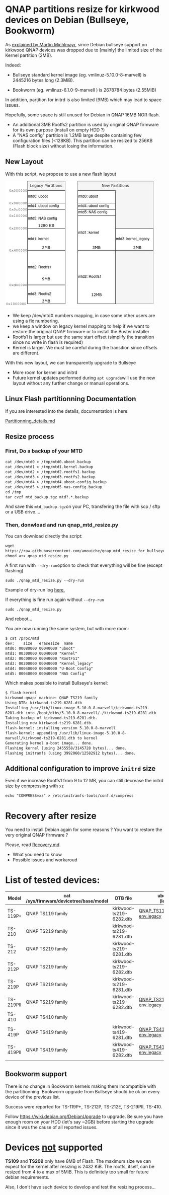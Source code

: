 # QNAP partitions resize for kirkwood devices on Debian (Bullseye, Bookworm)

As [explained by Martin Michlmayr](https://www.cyrius.com/debian/kirkwood/qnap/ts-219/upgrade/), since Debian bullseye support on kirkwood QNAP devices was dropped due to [mainly] the limited size of the Kernel partition (2MB).

Indeed:

- Bullseye standard kernel image (eg. vmlinuz-5.10.0-8-marvell) is 2445216 bytes long (2.3MiB).

- Bookworm (eg. vmlinuz-6.1.0-9-marvell ) is 2678784 bytes (2.55MiB)

In addition, partition for initrd is also limited (9MB) which may lead to space issues.

Hopefully, some space is still unused for Debian in QNAP 16MB NOR flash. 

- An additional 3MB Rootfs2 partition is used by original QNAP firmware for its own purpose (install on empty HDD ?)
- A "NAS config" partition is 1.2MB large despite containing few configuration files (<128KB). This partition can be resized to 256KB (Flash block size) without losing the information.



## New Layout

With this script, we propose to use a new flash layout

![Layout](resources/partitions.png)

- We keep /dev/mtdX numbers mapping, in case some other users are using a fix numbering.
- we keep a window on legacy kernel mapping to help if we want to restore the original QNAP firmware or to install the Buster installer
- Rootfs1 is larger but use the same start offset (simplify the transition since no write in flash is required)
- Kernel is larger. We must be careful during the transition since offsets are different.

With this new layout, we can transparently upgrade to Bullseye

- More room for kernel and initrd
- Future kernel updates performed during `apt upgrade`will use the new layout without any further change or manual operations.

## Linux Flash partitionning Documentation

If you are interested into the details, documentation is here:

[Partitionning_details.md](Partitionning_details.md)

## Resize process

### First, Do a backup of your MTD

```
cat /dev/mtd0 > /tmp/mtd0.uboot.backup
cat /dev/mtd1 > /tmp/mtd1.kernel.backup
cat /dev/mtd2 > /tmp/mtd2.rootfs1.backup
cat /dev/mtd3 > /tmp/mtd3.rootfs2.backup
cat /dev/mtd4 > /tmp/mtd4.uboot-config.backup
cat /dev/mtd5 > /tmp/mtd5.nas-config.backup
cd /tmp
tar cvzf mtd_backup.tgz mtd?.*.backup
```

And save this `mtd_backup.tgz`on your PC, transfering the file with scp / sftp or a USB drive....

### Then, donwload and run qnap_mtd_resize.py

You can download directly the script:

```
wget https://raw.githubusercontent.com/amouiche/qnap_mtd_resize_for_bullseye/master/qnap_mtd_resize.py
chmod a+x qnap_mtd_resize.py
```

A first run with `--dry-run`option to check that everything will be fine (except flashing)

```
sudo ./qnap_mtd_resize.py --dry-run
```

Example of dry-run log [here.](resources/QNAP_TS419_family_dryrun_log.txt)

If everything is fine run again without `--dry-run`

```
sudo ./qnap_mtd_resize.py
```

And reboot...

You are now running the same system, but with more room:

```
$ cat /proc/mtd 
dev:    size   erasesize  name
mtd0: 00080000 00040000 "uboot"
mtd1: 00300000 00040000 "Kernel"
mtd2: 00c00000 00040000 "RootFS1"
mtd3: 00200000 00040000 "Kernel_legacy"
mtd4: 00040000 00040000 "U-Boot Config"
mtd5: 00040000 00040000 "NAS Config"
```

Which makes possible to install Bullseye's kernel:

```
$ flash-kernel 
kirkwood-qnap: machine: QNAP TS219 family
Using DTB: kirkwood-ts219-6281.dtb
Installing /usr/lib/linux-image-5.10.0-8-marvell/kirkwood-ts219-6281.dtb into /boot/dtbs/5.10.0-8-marvell/./kirkwood-ts219-6281.dtb
Taking backup of kirkwood-ts219-6281.dtb.
Installing new kirkwood-ts219-6281.dtb.
flash-kernel: installing version 5.10.0-8-marvell
flash-kernel: appending /usr/lib/linux-image-5.10.0-8-marvell/kirkwood-ts219-6281.dtb to kernel
Generating kernel u-boot image... done.
Flashing kernel (using 2455558/3145728 bytes)... done.
Flashing initramfs (using 3992060/12582912 bytes)... done.
```



## Additional configuration to improve `initrd` size

Even if we increase Rootfs1 from 9 to 12 MB, you can still decrease the initrd size by compressing with `xz`

```
echo "COMPRESS=xz" > /etc/initramfs-tools/conf.d/compress
```

# Recovery after resize

You need to install Debian again for some reasons ? You want to restore the very original QNAP firmware ?

Please, read [Recovery.md](Recovery.md). 

- What you need to know
- Possible issues and workaroud



# List of tested devices:

|Model| cat /sys/firmware/devicetree/base/model | DTB file                | uboot env<br>(legacy)                                        | uboot_env<br>(new)                                           | Resize log                                 |      |
| --------------------------------------- | ----------------------- | ------------------------------------------------------------ | ------------------------------------------------------------ | ------------------------------------------ | ---- | ---- |
| TS-119P+ | QNAP TS119 family | kirkwood-ts219-6282.dtb | [QNAP_TS119_family,uboot-env.legacy](resources/QNAP_TS119_family,uboot-env.legacy) | [QNAP_TS119_family,uboot-env.new](resources/QNAP_TS119_family,uboot-env.new) | | |
| TS-210 | QNAP TS219 family                       | kirkwood-ts219-6281.dtb |                                                              |                                                              | [log](resources/QNAP_TS210_log.txt) |      |
| TS-212 | QNAP TS219 family | kirkwood-ts219-6281.dtb | | | [log](resources/QNAP_TS212_dryrun_log.txt) | |
| TS-212P | QNAP TS219 family                       | kirkwood-ts219-6282.dtb |                                                              |                                                              | [log](resources/QNAP_TS212P_log.txt) |      |
| TS-219P | QNAP TS219 family                       | kirkwood-ts219-6281.dtb |                                                              |                                                              |                                            |      |
| TS-219PII | QNAP TS219 family | kirkwood-ts219-6282.dtb | [QNAP_TS219_family,uboot-env.legacy](resources/QNAP_TS219_family,uboot-env.legacy) | [QNAP_TS219_family,uboot-env.new](resources/QNAP_TS219_family,uboot-env.new) | | |
| TS-410 | QNAP TS410 family | | | | | |
| TS-419P | QNAP TS419 family | kirkwood-ts419-6281.dtb | [QNAP_TS419P,uboot-env.legacy](resources/QNAP_TS419P,uboot-env.legacy) | [QNAP_TS419P,uboot-env.new](resources/QNAP_TS419P,uboot-env.new) | [log](resources/QNAP_TS419P_log.txt) | |
| TS-419PII | QNAP TS419 family | kirkwood-ts419-6282.dtb | [QNAP_TS419_family,uboot-env.legacy](resources/QNAP_TS419_family,uboot-env.legacy) | [QNAP_TS419_family,uboot-env.new](resources/QNAP_TS419_family,uboot-env.new) | [log](resources/QNAP_TS419_family_log.txt) | |
| | | | | | | |

## Bookworm support

There is no change in Bookworm kernels making them incompatible with the partitionning. Bookworm upgrade from Bullseye should be ok on every device of the previous list.

Success were reported for TS-119P+, TS-212P, TS-212E, TS-219PII, TS-410.

Follow https://wiki.debian.org/DebianUpgrade to upgrade. Be sure you have enough room on your HDD (let's say ~2GB) before starting the upgrade since it was the cause of all reported issues.

# Devices <u>not</u> supported

**TS109** and **TS209** only have 8MB of Flash. The maximum size we can expect for the kernel after resizing is 2432 KiB. The rootfs, itself, can be resized from 4 to a max of 5MiB.
This is definitely too small for future debian requirements.

Also, I don't have such device to develop and test the resizing process...
